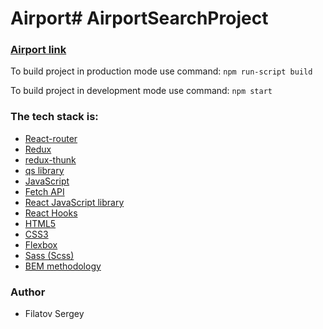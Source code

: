 # Airport# AirportSearchProject

### [Airport link](https://airport-react-redax.netlify.app/)

To build project in production mode use command: `npm run-script build`

To build project in development mode use command: `npm start`

### The tech stack is:

- [React-router](https://reactrouter.com/web/guides/quick-start)
- [Redux](https://redux.js.org/)
- [redux-thunk](https://github.com/reduxjs/redux-thunk)
- [qs library](https://github.com/ljharb/qs)
- [JavaScript](https://developer.mozilla.org/ru/docs/Web/JavaScript)
- [Fetch API](https://developer.mozilla.org/en-US/docs/Web/API/Fetch_API)
- [React JavaScript library](https://reactjs.org/)
- [React Hooks](https://reactjs.org/docs/hooks-faq.html#gatsby-focus-wrapper)
- [HTML5](https://en.wikipedia.org/wiki/HTML5)
- [CSS3](https://en.wikipedia.org/wiki/Cascading_Style_Sheets)
- [Flexbox](https://en.wikipedia.org/wiki/CSS_Flexible_Box_Layout)
- [Sass (Scss)](https://sass-lang.com/)
- [BEM methodology](https://en.bem.info/methodology/)

### Author

- Filatov Sergey
